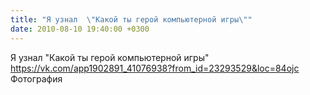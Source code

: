```yaml
---
title: "Я узнал  \"Какой ты герой компьютерной игры\""
date: 2010-08-10 19:40:00 +0300
---
```


Я узнал  "Какой ты герой компьютерной игры"
<a class="vk-attach" href="https://vk.com/app1902891_41076938?from_id=23293529&loc=84ojc">https://vk.com/app1902891_41076938?from_id=23293529&loc=84ojc</a>
Фотография

